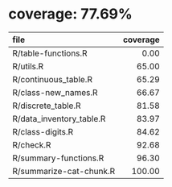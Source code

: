 # coverage: 77.69%

|file                     | coverage|
|:------------------------|--------:|
|R/table-functions.R      |     0.00|
|R/utils.R                |    65.00|
|R/continuous_table.R     |    65.29|
|R/class-new_names.R      |    66.67|
|R/discrete_table.R       |    81.58|
|R/data_inventory_table.R |    83.97|
|R/class-digits.R         |    84.62|
|R/check.R                |    92.68|
|R/summary-functions.R    |    96.30|
|R/summarize-cat-chunk.R  |   100.00|
